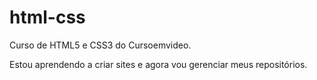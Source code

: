 # html-css
 
 Curso de HTML5 e CSS3 do Cursoemvideo.

 Estou aprendendo a criar sites e agora vou gerenciar meus repositórios.
 
